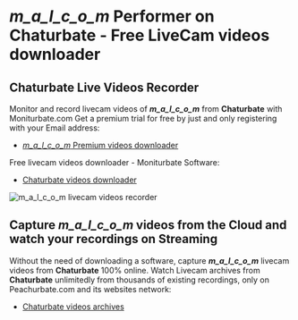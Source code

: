 # _m_a_l_c_o_m_ Performer on Chaturbate - Free LiveCam videos downloader

## Chaturbate Live Videos Recorder

Monitor and record livecam videos of **_m_a_l_c_o_m_** from **Chaturbate** with Moniturbate.com
Get a premium trial for free by just and only registering with your Email address:
* [_m_a_l_c_o_m_ Premium videos downloader](https://moniturbate.com/request-demo-licence-key.html)

Free livecam videos downloader - Moniturbate Software:
* [Chaturbate videos downloader](https://moniturbate.com/moniturbate-download-software.html)

![_m_a_l_c_o_m_ livecam videos recorder](https://peachurnet.com/templates/moniturbate-software.png)


## Capture _m_a_l_c_o_m_ videos from the Cloud and watch your recordings on Streaming

Without the need of downloading a software, capture **_m_a_l_c_o_m_** livecam videos from **Chaturbate** 100% online.
Watch Livecam archives from **Chaturbate** unlimitedly from thousands of existing recordings, only on Peachurbate.com and its websites network:
* [Chaturbate videos archives](https://peachurnet.com/)